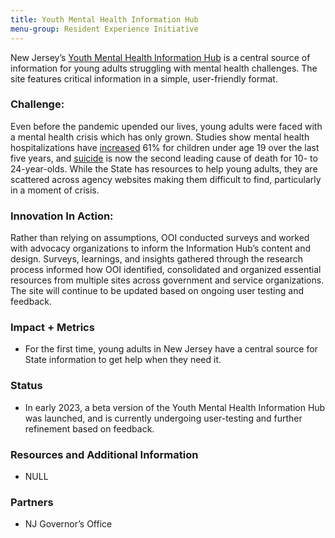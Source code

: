 ```yaml
---
title: Youth Mental Health Information Hub
menu-group: Resident Experience Initiative
---
```


New Jersey’s [Youth Mental Health Information Hub](http://youthhelp.nj.gov) is a central source of information for young adults struggling with mental health challenges. The site features critical information in a simple, user-friendly format.

### Challenge:
 Even before the pandemic upended our lives, young adults were faced with a mental health crisis which has only grown. Studies show mental health hospitalizations have [increased](https://www.forbes.com/sites/debgordon/2022/09/30/the-kids-are-not-alright-new-report-shows-pediatric-mental-health-hospitalizations-rose-61/?sh=2ca1dd5c7eb7) 61% for children under age 19 over the last five years, and [suicide](https://urldefense.com/v3/__https:/t.e2ma.net/click/33xdbi/7ys5259b/vp5fk0__;!!J30X0ZrnC1oQtbA!JrZJmlJe9lvVua_4EuDxxz2JEUpw6pf3J1XpCU0fHFLDGcvYZckl090-XguBM86KKvc66yePa9b23EQl_pBFFpm2$) is now the second leading cause of death for 10- to 24-year-olds. While the State has resources to help young adults, they are scattered across agency websites making them difficult to find, particularly in a moment of crisis.

### Innovation In Action:
 Rather than relying on assumptions, OOI conducted surveys and worked with advocacy organizations to inform the Information Hub’s content and design. Surveys, learnings, and insights gathered through the research process informed how OOI identified, consolidated and organized essential resources from multiple sites across government and service organizations. The site will continue to be updated based on ongoing user testing and feedback.

### Impact + Metrics

- For the first time, young adults in New Jersey have a central source for State information to get help when they need it.

### Status

- In early 2023, a beta version of the Youth Mental Health Information Hub was launched, and is currently undergoing user-testing and further refinement based on feedback.

### Resources and Additional Information

- NULL

### Partners

- NJ Governor’s Office
